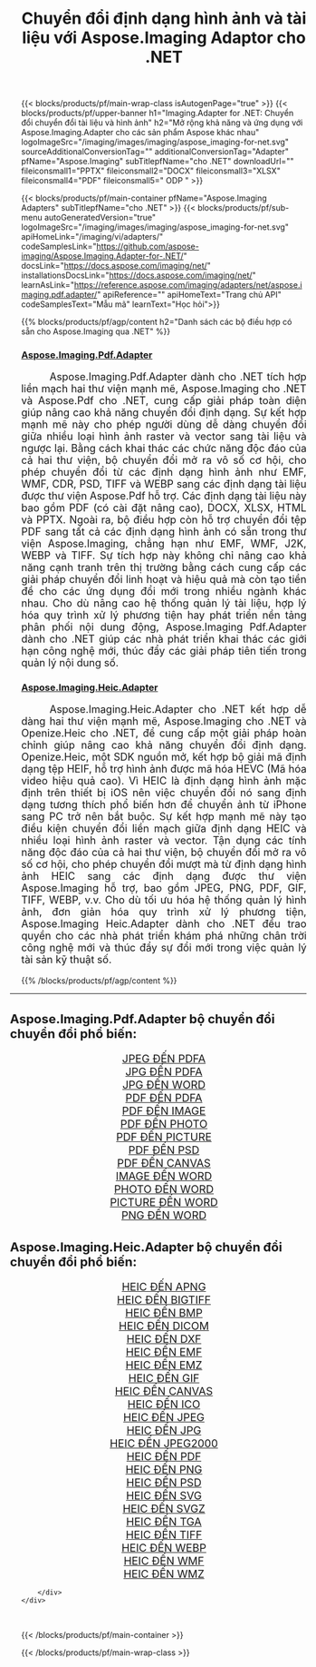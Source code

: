 ﻿---
title: Chuyển đổi định dạng hình ảnh và tài liệu với Aspose.Imaging Adaptor cho .NET 
weight: 3920
url: /vi/adapters/net/ 
lang: vi
langdirlevel: 2
locales: zh-hans,ja,it,ru,de,es,fr,nl,id,lt,pl,pt,vi,tr,ko,zh-hant,ar,hi,th,sv,cs,uk,he
description: Hợp lý hóa các tác vụ chuyển đổi định dạng của bạn bằng cách sử dụng Bộ điều hợp Aspose.Imaging và nhiều Sản phẩm Aspose. Các bộ điều hợp này cho phép chuyển đổi hình ảnh và tài liệu giữa Aspose.Imaging và các công cụ Aspose quan trọng khác, đảm bảo quá trình tích hợp trôi chảy trên các dự án kỹ thuật số của bạn.
---

{{< blocks/products/pf/main-wrap-class isAutogenPage="true" >}}
{{< blocks/products/pf/upper-banner h1="Imaging.Adapter for .NET: Chuyển đổi chuyển đổi tài liệu và hình ảnh" h2="Mở rộng khả năng và ứng dụng với Aspose.Imaging.Adapter cho các sản phẩm Aspose khác nhau" logoImageSrc="/imaging/images/imaging/aspose_imaging-for-net.svg" sourceAdditionalConversionTag="" additionalConversionTag="Adapter" pfName="Aspose.Imaging" subTitlepfName="cho .NET" downloadUrl="" fileiconsmall1="PPTX" fileiconsmall2="DOCX" fileiconsmall3="XLSX" fileiconsmall4="PDF" fileiconsmall5=" ODP " >}}

{{< blocks/products/pf/main-container pfName="Aspose.Imaging Adapters" subTitlepfName="cho .NET" >}}
{{< blocks/products/pf/sub-menu autoGeneratedVersion="true" logoImageSrc="/imaging/images/imaging/aspose_imaging-for-net.svg" apiHomeLink="/imaging/vi/adapters/" codeSamplesLink="https://github.com/aspose-imaging/Aspose.Imaging.Adapter-for-.NET/" docsLink="https://docs.aspose.com/imaging/net/" installationsDocsLink="https://docs.aspose.com/imaging/net/" learnAsLink="https://reference.aspose.com/imaging/adapters/net/aspose.imaging.pdf.adapter/" apiReference="" apiHomeText="Trang chủ API" codeSamplesText="Mẫu mã" learnText="Học hỏi">}}

{{% blocks/products/pf/agp/content h2="Danh sách các bộ điều hợp có sẵn cho Aspose.Imaging qua .NET" %}}

<h3><a href="https://reference.aspose.com/imaging/adapters/net/aspose.imaging.pdf.adapter/">Aspose.Imaging.Pdf.Adapter</a></h3>

<p align="justify" style="font-size:18px;text-indent:50px;">Aspose.Imaging.Pdf.Adapter dành cho .NET tích hợp liền mạch hai thư viện mạnh mẽ, Aspose.Imaging cho .NET và Aspose.Pdf cho .NET, cung cấp giải pháp toàn diện giúp nâng cao khả năng chuyển đổi định dạng. Sự kết hợp mạnh mẽ này cho phép người dùng dễ dàng chuyển đổi giữa nhiều loại hình ảnh raster và vector sang tài liệu và ngược lại. Bằng cách khai thác các chức năng độc đáo của cả hai thư viện, bộ chuyển đổi mở ra vô số cơ hội, cho phép chuyển đổi từ các định dạng hình ảnh như EMF, WMF, CDR, PSD, TIFF và WEBP sang các định dạng tài liệu được thư viện Aspose.Pdf hỗ trợ. Các định dạng tài liệu này bao gồm PDF (có cài đặt nâng cao), DOCX, XLSX, HTML và PPTX. Ngoài ra, bộ điều hợp còn hỗ trợ chuyển đổi tệp PDF sang tất cả các định dạng hình ảnh có sẵn trong thư viện Aspose.Imaging, chẳng hạn như EMF, WMF, J2K, WEBP và TIFF. Sự tích hợp này không chỉ nâng cao khả năng cạnh tranh trên thị trường bằng cách cung cấp các giải pháp chuyển đổi linh hoạt và hiệu quả mà còn tạo tiền đề cho các ứng dụng đổi mới trong nhiều ngành khác nhau. Cho dù nâng cao hệ thống quản lý tài liệu, hợp lý hóa quy trình xử lý phương tiện hay phát triển nền tảng phân phối nội dung động, Aspose.Imaging Pdf.Adapter dành cho .NET giúp các nhà phát triển khai thác các giới hạn công nghệ mới, thúc đẩy các giải pháp tiên tiến trong quản lý nội dung số.</p>

<h3><a href="https://reference.aspose.com/imaging/adapters/net/aspose.imaging.heic.adapter/">Aspose.Imaging.Heic.Adapter</a></h3>

<p align="justify" style="font-size:18px;text-indent:50px;">Aspose.Imaging.Heic.Adapter cho .NET kết hợp dễ dàng hai thư viện mạnh mẽ, Aspose.Imaging cho .NET và Openize.Heic cho .NET, để cung cấp một giải pháp hoàn chỉnh giúp nâng cao khả năng chuyển đổi định dạng. Openize.Heic, một SDK nguồn mở, kết hợp bộ giải mã định dạng tệp HEIF, hỗ trợ hình ảnh được mã hóa HEVC (Mã hóa video hiệu quả cao). Vì HEIC là định dạng hình ảnh mặc định trên thiết bị iOS nên việc chuyển đổi nó sang định dạng tương thích phổ biến hơn để chuyển ảnh từ iPhone sang PC trở nên bắt buộc. Sự kết hợp mạnh mẽ này tạo điều kiện chuyển đổi liền mạch giữa định dạng HEIC và nhiều loại hình ảnh raster và vector. Tận dụng các tính năng độc đáo của cả hai thư viện, bộ chuyển đổi mở ra vô số cơ hội, cho phép chuyển đổi mượt mà từ định dạng hình ảnh HEIC sang các định dạng được thư viện Aspose.Imaging hỗ trợ, bao gồm JPEG, PNG, PDF, GIF, TIFF, WEBP, v.v. Cho dù tối ưu hóa hệ thống quản lý hình ảnh, đơn giản hóa quy trình xử lý phương tiện, Aspose.Imaging Heic.Adapter dành cho .NET đều trao quyền cho các nhà phát triển khám phá những chân trời công nghệ mới và thúc đẩy sự đổi mới trong việc quản lý tài sản kỹ thuật số.</p>


{{% /blocks/products/pf/agp/content %}}

<div class="container-fluid productfamilypage bg-gray">
    <div class="convertypes bg-gray agp-content section">
        <div class="container">
		<hr style="margin-left:-20px;"/>		
		    <h4 style="margin-left:-20px;margin-bottom:20px;font-size:22px;">Aspose.Imaging.Pdf.Adapter bộ chuyển đổi chuyển đổi phổ biến:</h4>
<div class="row other-converters" style="font-size: 19px;text-align:center;">
<div class='col-md-3 other-converter remove-lp remove-rp'><a href="/imaging/vi/adapters/net/jpeg-to-pdfa/" style="padding:15px;">JPEG ĐẾN PDFA</a></div>
<div class='col-md-3 other-converter remove-lp remove-rp'><a href="/imaging/vi/adapters/net/jpg-to-pdfa/" style="padding:15px;">JPG ĐẾN PDFA</a></div>
<div class='col-md-3 other-converter remove-lp remove-rp'><a href="/imaging/vi/adapters/net/jpg-to-word/" style="padding:15px;">JPG ĐẾN WORD</a></div>
<div class='col-md-3 other-converter remove-lp remove-rp'><a href="/imaging/vi/adapters/net/pdf-to-pdfa/" style="padding:15px;">PDF ĐẾN PDFA</a></div>
<div class='col-md-3 other-converter remove-lp remove-rp'><a href="/imaging/vi/adapters/net/pdf-to-image/" style="padding:15px;">PDF ĐẾN IMAGE</a></div>
<div class='col-md-3 other-converter remove-lp remove-rp'><a href="/imaging/vi/adapters/net/pdf-to-photo/" style="padding:15px;">PDF ĐẾN PHOTO</a></div>
<div class='col-md-3 other-converter remove-lp remove-rp'><a href="/imaging/vi/adapters/net/pdf-to-picture/" style="padding:15px;">PDF ĐẾN PICTURE</a></div>
<div class='col-md-3 other-converter remove-lp remove-rp'><a href="/imaging/vi/adapters/net/pdf-to-psd/" style="padding:15px;">PDF ĐẾN PSD</a></div>
<div class='col-md-3 other-converter remove-lp remove-rp'><a href="/imaging/vi/adapters/net/pdf-to-canvas/" style="padding:15px;">PDF ĐẾN CANVAS</a></div>
<div class='col-md-3 other-converter remove-lp remove-rp'><a href="/imaging/vi/adapters/net/image-to-word/" style="padding:15px;">IMAGE ĐẾN WORD</a></div>
<div class='col-md-3 other-converter remove-lp remove-rp'><a href="/imaging/vi/adapters/net/photo-to-word/" style="padding:15px;">PHOTO ĐẾN WORD</a></div>
<div class='col-md-3 other-converter remove-lp remove-rp'><a href="/imaging/vi/adapters/net/picture-to-word/" style="padding:15px;">PICTURE ĐẾN WORD</a></div>
<div class='col-md-3 other-converter remove-lp remove-rp'><a href="/imaging/vi/adapters/net/png-to-word/" style="padding:15px;">PNG ĐẾN WORD</a></div>
</div>
<h4 style="margin-left:-20px;margin-bottom:20px;font-size:22px;">Aspose.Imaging.Heic.Adapter bộ chuyển đổi chuyển đổi phổ biến:</h4>
<div class="row other-converters" style="font-size: 19px;text-align:center;">
<div class='col-md-3 other-converter remove-lp remove-rp'><a href="/imaging/vi/adapters/net/heic-to-apng/" style="padding:15px;">HEIC ĐẾN APNG</a></div>
<div class='col-md-3 other-converter remove-lp remove-rp'><a href="/imaging/vi/adapters/net/heic-to-bigtiff/" style="padding:15px;">HEIC ĐẾN BIGTIFF</a></div>
<div class='col-md-3 other-converter remove-lp remove-rp'><a href="/imaging/vi/adapters/net/heic-to-bmp/" style="padding:15px;">HEIC ĐẾN BMP</a></div>
<div class='col-md-3 other-converter remove-lp remove-rp'><a href="/imaging/vi/adapters/net/heic-to-dicom/" style="padding:15px;">HEIC ĐẾN DICOM</a></div>
<div class='col-md-3 other-converter remove-lp remove-rp'><a href="/imaging/vi/adapters/net/heic-to-dxf/" style="padding:15px;">HEIC ĐẾN DXF</a></div>
<div class='col-md-3 other-converter remove-lp remove-rp'><a href="/imaging/vi/adapters/net/heic-to-emf/" style="padding:15px;">HEIC ĐẾN EMF</a></div>
<div class='col-md-3 other-converter remove-lp remove-rp'><a href="/imaging/vi/adapters/net/heic-to-emz/" style="padding:15px;">HEIC ĐẾN EMZ</a></div>
<div class='col-md-3 other-converter remove-lp remove-rp'><a href="/imaging/vi/adapters/net/heic-to-gif/" style="padding:15px;">HEIC ĐẾN GIF</a></div>
<div class='col-md-3 other-converter remove-lp remove-rp'><a href="/imaging/vi/adapters/net/heic-to-canvas/" style="padding:15px;">HEIC ĐẾN CANVAS</a></div>
<div class='col-md-3 other-converter remove-lp remove-rp'><a href="/imaging/vi/adapters/net/heic-to-ico/" style="padding:15px;">HEIC ĐẾN ICO</a></div>
<div class='col-md-3 other-converter remove-lp remove-rp'><a href="/imaging/vi/adapters/net/heic-to-jpeg/" style="padding:15px;">HEIC ĐẾN JPEG</a></div>
<div class='col-md-3 other-converter remove-lp remove-rp'><a href="/imaging/vi/adapters/net/heic-to-jpg/" style="padding:15px;">HEIC ĐẾN JPG</a></div>
<div class='col-md-3 other-converter remove-lp remove-rp'><a href="/imaging/vi/adapters/net/heic-to-jpeg2000/" style="padding:15px;">HEIC ĐẾN JPEG2000</a></div>
<div class='col-md-3 other-converter remove-lp remove-rp'><a href="/imaging/vi/adapters/net/heic-to-pdf/" style="padding:15px;">HEIC ĐẾN PDF</a></div>
<div class='col-md-3 other-converter remove-lp remove-rp'><a href="/imaging/vi/adapters/net/heic-to-png/" style="padding:15px;">HEIC ĐẾN PNG</a></div>
<div class='col-md-3 other-converter remove-lp remove-rp'><a href="/imaging/vi/adapters/net/heic-to-psd/" style="padding:15px;">HEIC ĐẾN PSD</a></div>
<div class='col-md-3 other-converter remove-lp remove-rp'><a href="/imaging/vi/adapters/net/heic-to-svg/" style="padding:15px;">HEIC ĐẾN SVG</a></div>
<div class='col-md-3 other-converter remove-lp remove-rp'><a href="/imaging/vi/adapters/net/heic-to-svgz/" style="padding:15px;">HEIC ĐẾN SVGZ</a></div>
<div class='col-md-3 other-converter remove-lp remove-rp'><a href="/imaging/vi/adapters/net/heic-to-tga/" style="padding:15px;">HEIC ĐẾN TGA</a></div>
<div class='col-md-3 other-converter remove-lp remove-rp'><a href="/imaging/vi/adapters/net/heic-to-tiff/" style="padding:15px;">HEIC ĐẾN TIFF</a></div>
<div class='col-md-3 other-converter remove-lp remove-rp'><a href="/imaging/vi/adapters/net/heic-to-webp/" style="padding:15px;">HEIC ĐẾN WEBP</a></div>
<div class='col-md-3 other-converter remove-lp remove-rp'><a href="/imaging/vi/adapters/net/heic-to-wmf/" style="padding:15px;">HEIC ĐẾN WMF</a></div>
<div class='col-md-3 other-converter remove-lp remove-rp'><a href="/imaging/vi/adapters/net/heic-to-wmz/" style="padding:15px;">HEIC ĐẾN WMZ</a></div>
</div>
                
        </div>
    </div>
</div>
<br/>

{{< /blocks/products/pf/main-container >}}

{{< /blocks/products/pf/main-wrap-class >}}
